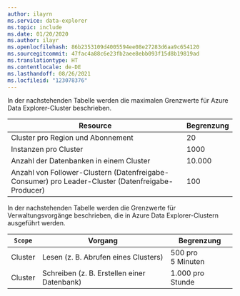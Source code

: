 ```yaml
---
author: ilayrn
ms.service: data-explorer
ms.topic: include
ms.date: 01/20/2020
ms.author: ilayr
ms.openlocfilehash: 86b2353109d4005594ee08e27283d6aa9c654120
ms.sourcegitcommit: 47fac4a88c6e23fb2aee8ebb093f15d8b19819ad
ms.translationtype: HT
ms.contentlocale: de-DE
ms.lasthandoff: 08/26/2021
ms.locfileid: "123078376"
---
```

In der nachstehenden Tabelle werden die maximalen Grenzwerte für Azure Data Explorer-Cluster beschrieben.

| Resource | Begrenzung |
| --- | --- |
| Cluster pro Region und Abonnement | 20 |
| Instanzen pro Cluster | 1000 | 
| Anzahl der Datenbanken in einem Cluster | 10.000 |
| Anzahl von Follower-Clustern (Datenfreigabe-Consumer) pro Leader-Cluster (Datenfreigabe-Producer) | 100 |

In der nachstehenden Tabelle werden die Grenzwerte für Verwaltungsvorgänge beschrieben, die in Azure Data Explorer-Clustern ausgeführt werden.

| `Scope` | Vorgang | Begrenzung |
| --- | --- | --- |
| Cluster | Lesen (z. B. Abrufen eines Clusters) | 500 pro 5 Minuten |
| Cluster | Schreiben (z. B. Erstellen einer Datenbank) | 1.000 pro Stunde |

